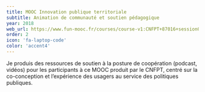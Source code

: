 ```yaml
---
title: MOOC Innovation publique territoriale 
subtitle: Animation de communauté et soutien pédagogique 
year: 2018
web_url: https://www.fun-mooc.fr/courses/course-v1:CNFPT+87016+session01/about
order: 2
icon: 'fa-laptop-code'
color: 'accent4'
---
```


Je produis des ressources de soutien à la posture de coopération  (podcast, vidéos) pour les participants à ce MOOC produit par le CNFPT, centré sur la co-conception et l’expérience des usagers au service des politiques publiques.